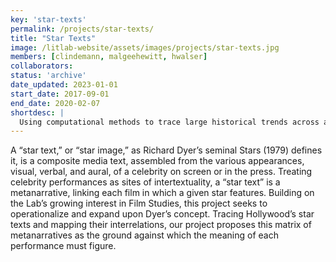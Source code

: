 ```yaml
---
key: 'star-texts'
permalink: /projects/star-texts/
title: "Star Texts"
image: /litlab-website/assets/images/projects/star-texts.jpg
members: [clindemann, malgeehewitt, hwalser]
collaborators: 
status: 'archive'
date_updated: 2023-01-01
start_date: 2017-09-01
end_date: 2020-02-07
shortdesc: |
  Using computational methods to trace large historical trends across a corpus of star texts
---
```


A “star text,” or “star image,” as Richard Dyer’s seminal Stars (1979) defines it, is a composite media text, assembled from the various appearances, visual, verbal, and aural, of a celebrity on screen or in the press. Treating celebrity performances as sites of intertextuality, a “star text” is a metanarrative, linking each film in which a given star features. Building on the Lab’s growing interest in Film Studies, this project seeks to operationalize and expand upon Dyer’s concept. Tracing Hollywood’s star texts and mapping their interrelations, our project proposes this matrix of metanarratives as the ground against which the meaning of each performance must figure.